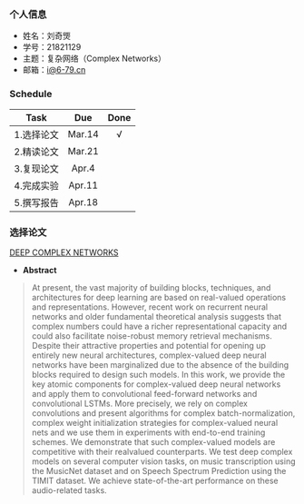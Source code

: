 ### 个人信息
- 姓名：刘奇煚
- 学号：21821129
- 主题：复杂网络（Complex Networks）
- 邮箱：i@6-79.cn

### Schedule

| Task | Due | Done |
| :--:| :--: | :--: |
| 1.选择论文 | Mar.14 | √ |
| 2.精读论文 | Mar.21 |
| 3.复现论文 | Apr.4  |
| 4.完成实验 | Apr.11 |
| 5.撰写报告 | Apr.18 |

### 选择论文

[DEEP COMPLEX NETWORKS](https://arxiv.org/pdf/1705.09792.pdf)

* **Abstract**
> At present, the vast majority of building blocks, techniques, and architectures for deep learning are based on real-valued operations and representations. However, recent work on recurrent neural networks and older fundamental theoretical analysis suggests that complex numbers could have a richer representational capacity and could also facilitate noise-robust memory retrieval mechanisms. Despite their attractive properties and potential for opening up entirely new neural architectures, complex-valued deep neural networks have been marginalized due to the absence of the building blocks required to design such models. In this work, we provide the key atomic components for complex-valued deep neural networks and apply them to convolutional feed-forward networks and convolutional LSTMs. More precisely, we rely on complex convolutions and present algorithms for complex batch-normalization, complex weight initialization strategies for complex-valued neural nets and we use them in experiments with end-to-end training schemes. We demonstrate that such complex-valued models are competitive with their realvalued counterparts. We test deep complex models on several computer vision tasks, on music transcription using the MusicNet dataset and on Speech Spectrum Prediction using the TIMIT dataset. We achieve state-of-the-art performance on these audio-related tasks.
